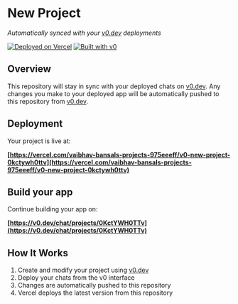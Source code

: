 # New Project

*Automatically synced with your [v0.dev](https://v0.dev) deployments*

[![Deployed on Vercel](https://img.shields.io/badge/Deployed%20on-Vercel-black?style=for-the-badge&logo=vercel)](https://vercel.com/vaibhav-bansals-projects-975eeeff/v0-new-project-0kctywh0ttv)
[![Built with v0](https://img.shields.io/badge/Built%20with-v0.dev-black?style=for-the-badge)](https://v0.dev/chat/projects/0KctYWH0TTv)

## Overview

This repository will stay in sync with your deployed chats on [v0.dev](https://v0.dev).
Any changes you make to your deployed app will be automatically pushed to this repository from [v0.dev](https://v0.dev).

## Deployment

Your project is live at:

**[https://vercel.com/vaibhav-bansals-projects-975eeeff/v0-new-project-0kctywh0ttv](https://vercel.com/vaibhav-bansals-projects-975eeeff/v0-new-project-0kctywh0ttv)**

## Build your app

Continue building your app on:

**[https://v0.dev/chat/projects/0KctYWH0TTv](https://v0.dev/chat/projects/0KctYWH0TTv)**

## How It Works

1. Create and modify your project using [v0.dev](https://v0.dev)
2. Deploy your chats from the v0 interface
3. Changes are automatically pushed to this repository
4. Vercel deploys the latest version from this repository
